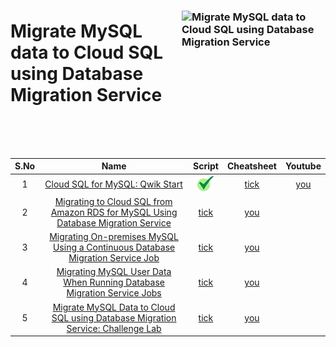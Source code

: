[youtube]: /assets/yt.png
[cross]: /assets/cross.jpg
[tick]: /assets/tick.jpg

### <img src="https://cdn.qwiklabs.com/R1UVr7XSOxJ4XpfbLuS6s1akY6qSc7zzHCDiQymGtog%3D" alt="Migrate MySQL data to Cloud SQL using Database Migration Service" title="Migrate MySQL data to Cloud SQL using Database Migration Service" align="right" height="160" width="230"/>

# Migrate MySQL data to Cloud SQL using Database Migration Service

<br>
<br>
<br>


| S.No | Name | Script | Cheatsheet | Youtube |
| :--: | :---: | :------: | :--------: | :------: |
| 1 | [Cloud SQL for MySQL: Qwik Start](https://www.cloudskillsboost.google/focuses/936?parent=catalog) | [![tick][tick]]() | [tick]() | [you]() |
| 2 | [Migrating to Cloud SQL from Amazon RDS for MySQL Using Database Migration Service](https://www.cloudskillsboost.google/focuses/17696?parent=catalog) | [tick]() | [you]() |
| 3 | [Migrating On-premises MySQL Using a Continuous Database Migration Service Job](https://www.cloudskillsboost.google/focuses/17695?parent=catalog) | [tick]() | [you]() |
| 4 | [Migrating MySQL User Data When Running Database Migration Service Jobs](https://www.cloudskillsboost.google/focuses/17694?parent=catalog) | [tick]() | [you]() |
| 5 | [Migrate MySQL Data to Cloud SQL using Database Migration Service: Challenge Lab](https://www.cloudskillsboost.google/focuses/20393?parent=catalog) | [tick]() | [you]() |